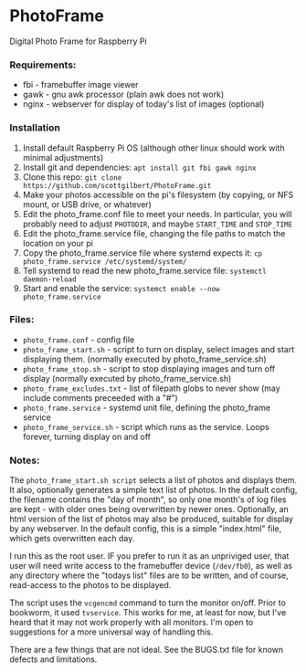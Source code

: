 PhotoFrame
==========

Digital Photo Frame for Raspberry Pi

### Requirements:
- fbi - framebuffer image viewer  
- gawk - gnu awk processor (plain awk does not work)
- nginx - webserver for display of today's list of images (optional)

### Installation
 1. Install default Raspberry Pi OS (although other linux should work with minimal adjustments)
 1. Install git and dependencies:  `apt install git fbi gawk nginx`
 1. Clone this repo: `git clone https://github.com/scottgilbert/PhotoFrame.git`
 1. Make your photos accessible on the pi's filesystem (by copying, or NFS mount, or USB drive, or whatever)
 1. Edit the photo_frame.conf file to meet your needs.  In particular, you will probably need to adjust `PHOTODIR`, and maybe `START_TIME` and `STOP_TIME`
 1. Edit the photo_frame.service file, changing the file paths to match the location on your pi
 1. Copy the photo_frame.service file where systemd expects it:  `cp photo_frame.service /etc/systemd/system/`
 1. Tell systemd to read the new photo_frame.service file: `systemctl daemon-reload`
 1. Start and enable the service: `systemct enable --now photo_frame.service`

### Files:
- `photo_frame.conf` - config file 
- `photo_frame_start.sh`  - script to turn on display, select images and start displaying them. (normally executed by photo_frame_service.sh)
- `photo_frame_stop.sh` - script to stop displaying images and turn off display (normally executed by photo_frame_service.sh)
- `photo_frame_excludes.txt` - list of filepath globs to never show (may include comments preceeded with a "#")  
- `photo_frame.service` - systemd unit file, defining the photo_frame service
- `photo_frame_service.sh` - script which runs as the service.  Loops forever, turning display on and off

### Notes:

The `photo_frame_start.sh script` selects a list of photos and displays them.  It also, optionally generates a simple text list of photos. In the default config, the filename contains the "day of month", so only one month's of log files are kept - with older ones being overwritten by newer ones.  Optionally, an html version of the list of photos may also be produced, suitable for display by any webserver. In the default config, this is a simple "index.html" file, which gets overwritten each day.

I run this as the root user.  IF you prefer to run it as an unpriviged user, that user will need write access to the framebuffer device (`/dev/fb0`), as well as any directory where the "todays list" files are to be written, and of course, read-access to the photos to be displayed.

The script uses the `vcgencmd` command to turn the monitor on/off.  Prior to bookworm, it used `tvservice`. This works for me, at least for now, but I've heard that it may not work properly with all monitors. I'm open to suggestions for a more universal way of handling this.

There are a few things that are not ideal. See the BUGS.txt file for known defects and limitations.
